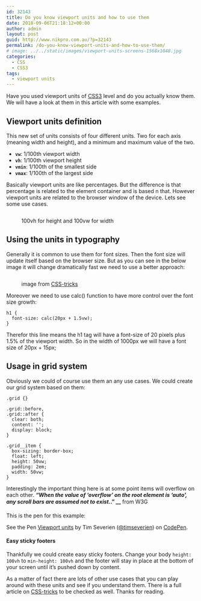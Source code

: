 ```yaml
---
id: 32143
title: Do you know viewport units and how to use them
date: 2018-09-06T21:18:12+00:00
author: admin
layout: post
guid: http://www.nikpro.com.au/?p=32143
permalink: /do-you-know-viewport-units-and-how-to-use-them/
# image: ../../static/images/viewport-units-screens-1568x1048.jpg
categories:
  - CSS
  - CSS3
tags:
  - viewport units
---
```

Have you used viewport units of [CSS3](http://nikpro.com.au/category/css3) level and do you actually know them. We will have a look at them in this article with some examples.

## Viewport units definition

This new set of units consists of four different units. Two for each axis (meaning width and height), and a minimum and maximum value of the two.

  * **`vw`**: 1/100th viewport width
  * **`vh`**: 1/100th viewport height
  * **`vmin`**: 1/100th of the smallest side
  * **`vmax`**: 1/100th of the largest side

Basically viewport units are like percentages. But the difference is that percentage is related to the element container and is based n that. However viewport units are related to the browser window of the device. Lets see some use cases.<figure class="wp-block-image">

<img src="http://www.nikpro.com.auviewport-units.png" alt="" class="wp-image-32145" srcset="http://testgatsby.localviewport-units.png 522w, http://testgatsby.localviewport-units-300x238.png 300w" sizes="(max-width: 522px) 100vw, 522px" /> <figcaption>100vh for height and 100vw for width </figcaption></figure> 

## Using the units in typography

Generally it is common to use them for font sizes. Then the font size will update itself based on the browser size. But as you can see in the below image it will change dramatically fast we need to use a better approach:<figure class="wp-block-image">

<img src="http://www.nikpro.com.aupure-responsive_nvzwrs-1.gif" alt="" class="wp-image-32146" /> <figcaption>image from <a href="https://css-tricks.com/fun-viewport-units/" target="_blank" rel="noopener noreferrer">CSS-tricks</a></figcaption></figure> 

Moreover we need to use calc() function to have more control over the font size growth:


```
h1 {
  font-size: calc(20px + 1.5vw);
}
```


Therefor this line means the h1 tag will have a font-size of 20 pixels plus 1.5% of the viewport width. So in the width of 1000px we will have a font size of 20px + 15px;

## Usage in grid system

Obviously we could of course use them an any use cases. We could create our grid system based on them:


```
.grid {}
    
.grid::before,
.grid::after {
  clear: both;
  content: '';
  display: block;
}
    
.grid__item {
  box-sizing: border-box;
  float: left;
  height: 50vw;
  padding: 2em;
  width: 50vw;
}
```


Interestingly the important thing here is at some point items will overflow on each other. **_“When the value of ‘overflow’ on the root element is ‘auto’, any scroll bars are assumed not to exist._.” __** from W3G

This is the pen for this example:

<p data-height="400" data-theme-id="0" data-slug-hash="uhzgo" data-default-tab="css,result" data-user="timseverien" data-pen-title="Viewport units" class="codepen">
  See the Pen <a href="https://codepen.io/timseverien/pen/uhzgo/">Viewport units</a> by Tim Severien (<a href="https://codepen.io/timseverien">@timseverien</a>) on <a href="https://codepen.io">CodePen</a>.
</p>

#### Easy sticky footers

Thankfully we could create easy sticky footers. Change your body `height: 100vh` to `min-height: 100vh` and the footer will stay in place at the bottom of your screen until it&#8217;s pushed down by content.

As a matter of fact there are lots of other use cases that you can play around with these units and see if you understand them. There is a full article on <a href="https://css-tricks.com/fun-viewport-units/" target="_blank" rel="noopener noreferrer">CSS-tricks</a> to be checked as well. Thanks for reading.